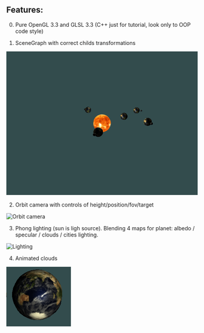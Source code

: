 ## Features:
0. Pure OpenGL 3.3 and GLSL 3.3 (C++ just for tutorial, look only to OOP code style)

1. SceneGraph with correct childs transformations

![Scene graph](https://github.com/radiys92/learn_opengl/blob/master/Images/graph.gif?raw=true)

2. Orbit camera with controls of height/position/fov/target

![Orbit camera](https://github.com/radiys92/learn_opengl/blob/master/Images/camera.gif?raw=true)

3. Phong lighting (sun is ligh source). Blending 4 maps for planet: albedo / specular / clouds / cities lighting.

![Lighting](https://github.com/radiys92/learn_opengl/blob/master/Images/specular.gif?raw=true)

4. Animated clouds

![Clouds](https://github.com/radiys92/learn_opengl/blob/master/Images/clouds.gif?raw=true)
